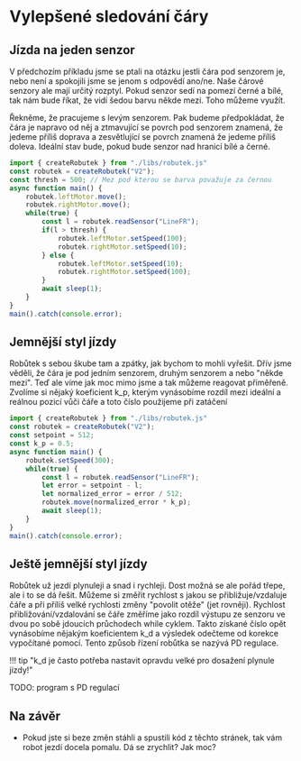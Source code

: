 # Vylepšené sledování čáry

## Jízda na jeden senzor

V předchozím příkladu jsme se ptali na otázku jestli čára pod senzorem je, nebo není a spokojili jsme se jenom s odpovědí ano/ne. Naše čárové senzory ale mají určitý rozptyl. Pokud senzor sedí na pomezí černé a bílé, tak nám bude říkat, že vidí šedou barvu někde mezi. Toho můžeme využít.

Řekněme, že pracujeme s levým senzorem. Pak budeme předpokládat, že čára je napravo od něj a ztmavující se povrch pod senzorem znamená, že jedeme příliš doprava a zesvětlující se povrch znamená že jedeme příliš doleva. Ideální stav bude, pokud bude senzor nad hranicí bílé a černé.

```ts
import { createRobutek } from "./libs/robutek.js"
const robutek = createRobutek("V2");
const thresh = 500; // Mez pod kterou se barva považuje za černou
async function main() {
    robutek.leftMotor.move();
    robutek.rightMotor.move();
    while(true) {
        const l = robutek.readSensor("LineFR");
        if(l > thresh) {
            robutek.leftMotor.setSpeed(100);
            robutek.rightMotor.setSpeed(10);
        } else {
            robutek.leftMotor.setSpeed(10);
            robutek.rightMotor.setSpeed(100);
        }
        await sleep(1);
    }
}
main().catch(console.error);
```

## Jemnější styl jízdy

Robůtek s sebou škube tam a zpátky, jak bychom to mohli vyřešit. Dřív jsme věděli, že čára je pod jedním senzorem, druhým senzorem a nebo "někde mezi". Teď ale víme jak moc mimo jsme a tak můžeme reagovat přiměřeně. Zvolíme si nějaký koeficient k_p, kterým vynásobíme rozdíl mezi ideální a reálnou pozicí vůči čáře a toto číslo použijeme při zatáčení

```ts
import { createRobutek } from "./libs/robutek.js"
const robutek = createRobutek("V2");
const setpoint = 512;
const k_p = 0.5;
async function main() {
    robutek.setSpeed(300);
    while(true) {
        const l = robutek.readSensor("LineFR");
        let error = setpoint - l;
        let normalized_error = error / 512;
        robutek.move(normalized_error * k_p);
        await sleep(1);
    }
}
main().catch(console.error);
```

## Ještě jemnější styl jízdy

Robůtek už jezdí plynuleji a snad i rychleji. Dost možná se ale pořád třepe, ale i to se dá řešit. Můžeme si změřit rychlost s jakou se přibližuje/vzdaluje čáře a při příliš velké rychlosti změny "povolit otěže" (jet rovněji). Rychlost přibližování/vzdalování se čáře změříme jako rozdíl výstupu ze senzoru ve dvou po sobě jdoucích průchodech while cyklem. Takto získané číslo opět vynásobíme nějakým koeficientem k_d a výsledek odečteme od korekce vypočítané pomocí. Tento způsob řízení robůtka se nazývá PD regulace.

!!! tip "k_d je často potřeba nastavit opravdu velké pro dosažení plynule jízdy!"

TODO: program s PD regulací

## Na závěr

- Pokud jste si beze změn stáhli a spustili kód z těchto stránek, tak vám robot jezdí docela pomalu. Dá se zrychlit? Jak moc?
